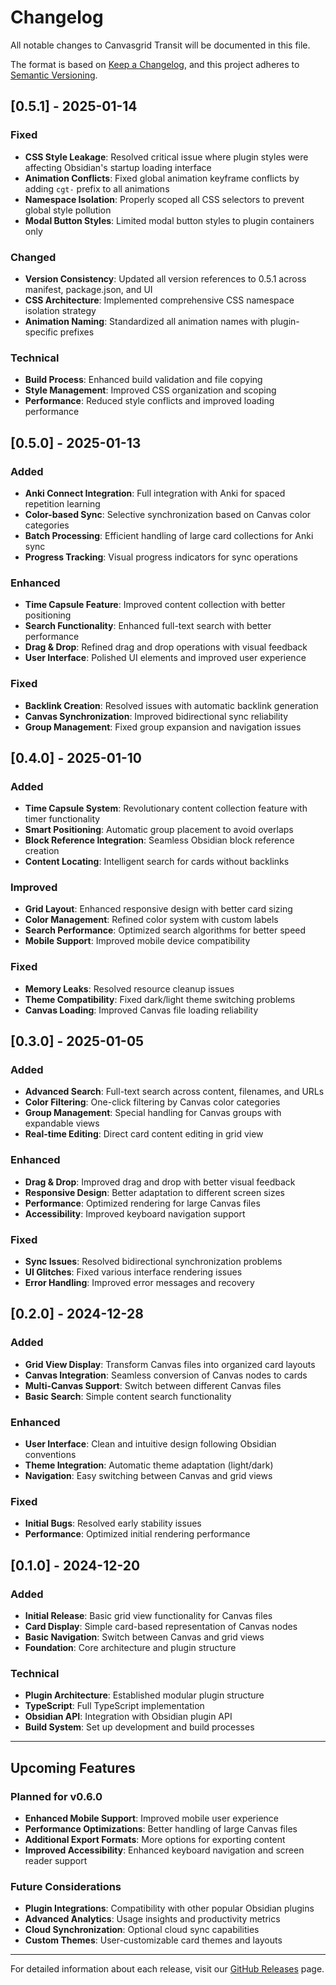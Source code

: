 # Changelog

All notable changes to Canvasgrid Transit will be documented in this file.

The format is based on [Keep a Changelog](https://keepachangelog.com/en/1.0.0/),
and this project adheres to [Semantic Versioning](https://semver.org/spec/v2.0.0.html).

## [0.5.1] - 2025-01-14

### Fixed
- **CSS Style Leakage**: Resolved critical issue where plugin styles were affecting Obsidian's startup loading interface
- **Animation Conflicts**: Fixed global animation keyframe conflicts by adding `cgt-` prefix to all animations
- **Namespace Isolation**: Properly scoped all CSS selectors to prevent global style pollution
- **Modal Button Styles**: Limited modal button styles to plugin containers only

### Changed
- **Version Consistency**: Updated all version references to 0.5.1 across manifest, package.json, and UI
- **CSS Architecture**: Implemented comprehensive CSS namespace isolation strategy
- **Animation Naming**: Standardized all animation names with plugin-specific prefixes

### Technical
- **Build Process**: Enhanced build validation and file copying
- **Style Management**: Improved CSS organization and scoping
- **Performance**: Reduced style conflicts and improved loading performance

## [0.5.0] - 2025-01-13

### Added
- **Anki Connect Integration**: Full integration with Anki for spaced repetition learning
- **Color-based Sync**: Selective synchronization based on Canvas color categories
- **Batch Processing**: Efficient handling of large card collections for Anki sync
- **Progress Tracking**: Visual progress indicators for sync operations

### Enhanced
- **Time Capsule Feature**: Improved content collection with better positioning
- **Search Functionality**: Enhanced full-text search with better performance
- **Drag & Drop**: Refined drag and drop operations with visual feedback
- **User Interface**: Polished UI elements and improved user experience

### Fixed
- **Backlink Creation**: Resolved issues with automatic backlink generation
- **Canvas Synchronization**: Improved bidirectional sync reliability
- **Group Management**: Fixed group expansion and navigation issues

## [0.4.0] - 2025-01-10

### Added
- **Time Capsule System**: Revolutionary content collection feature with timer functionality
- **Smart Positioning**: Automatic group placement to avoid overlaps
- **Block Reference Integration**: Seamless Obsidian block reference creation
- **Content Locating**: Intelligent search for cards without backlinks

### Improved
- **Grid Layout**: Enhanced responsive design with better card sizing
- **Color Management**: Refined color system with custom labels
- **Search Performance**: Optimized search algorithms for better speed
- **Mobile Support**: Improved mobile device compatibility

### Fixed
- **Memory Leaks**: Resolved resource cleanup issues
- **Theme Compatibility**: Fixed dark/light theme switching problems
- **Canvas Loading**: Improved Canvas file loading reliability

## [0.3.0] - 2025-01-05

### Added
- **Advanced Search**: Full-text search across content, filenames, and URLs
- **Color Filtering**: One-click filtering by Canvas color categories
- **Group Management**: Special handling for Canvas groups with expandable views
- **Real-time Editing**: Direct card content editing in grid view

### Enhanced
- **Drag & Drop**: Improved drag and drop with better visual feedback
- **Responsive Design**: Better adaptation to different screen sizes
- **Performance**: Optimized rendering for large Canvas files
- **Accessibility**: Improved keyboard navigation support

### Fixed
- **Sync Issues**: Resolved bidirectional synchronization problems
- **UI Glitches**: Fixed various interface rendering issues
- **Error Handling**: Improved error messages and recovery

## [0.2.0] - 2024-12-28

### Added
- **Grid View Display**: Transform Canvas files into organized card layouts
- **Canvas Integration**: Seamless conversion of Canvas nodes to cards
- **Multi-Canvas Support**: Switch between different Canvas files
- **Basic Search**: Simple content search functionality

### Enhanced
- **User Interface**: Clean and intuitive design following Obsidian conventions
- **Theme Integration**: Automatic theme adaptation (light/dark)
- **Navigation**: Easy switching between Canvas and grid views

### Fixed
- **Initial Bugs**: Resolved early stability issues
- **Performance**: Optimized initial rendering performance

## [0.1.0] - 2024-12-20

### Added
- **Initial Release**: Basic grid view functionality for Canvas files
- **Card Display**: Simple card-based representation of Canvas nodes
- **Basic Navigation**: Switch between Canvas and grid views
- **Foundation**: Core architecture and plugin structure

### Technical
- **Plugin Architecture**: Established modular plugin structure
- **TypeScript**: Full TypeScript implementation
- **Obsidian API**: Integration with Obsidian plugin API
- **Build System**: Set up development and build processes

---

## Upcoming Features

### Planned for v0.6.0
- **Enhanced Mobile Support**: Improved mobile user experience
- **Performance Optimizations**: Better handling of large Canvas files
- **Additional Export Formats**: More options for exporting content
- **Improved Accessibility**: Enhanced keyboard navigation and screen reader support

### Future Considerations
- **Plugin Integrations**: Compatibility with other popular Obsidian plugins
- **Advanced Analytics**: Usage insights and productivity metrics
- **Cloud Synchronization**: Optional cloud sync capabilities
- **Custom Themes**: User-customizable card themes and layouts

---

For detailed information about each release, visit our [GitHub Releases](https://github.com/zhuzhige123/Canvasgrid-Transit/releases) page.
